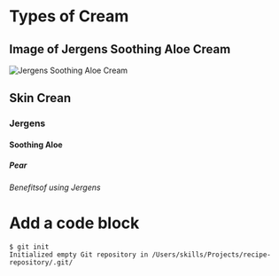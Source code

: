 # Types of Cream
## Image of Jergens Soothing Aloe Cream
![Jergens Soothing Aloe Cream](https://bf1af2.a-cdn.akinoncloud.com/products/2025/01/08/66115/94c93d30-a40b-487e-8993-3a23c44350b0_size1920_cropCenter.jpg)
## Skin Crean
### Jergens
#### Soothing Aloe
##### Pear
###### Benefitsof using Jergens
# Add a code block
```
$ git init
Initialized empty Git repository in /Users/skills/Projects/recipe-repository/.git/
```
